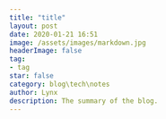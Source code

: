 ```yaml
---
title: "title"
layout: post
date: 2020-01-21 16:51
image: /assets/images/markdown.jpg
headerImage: false
tag:
- tag
star: false
category: blog\tech\notes
author: Lynx
description: The summary of the blog.
---
```




